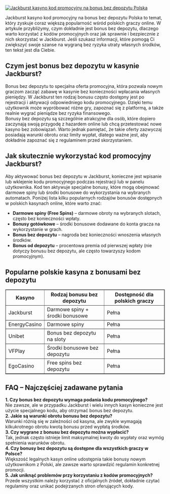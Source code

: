 [![Jackburst kasyno kod promocyjny na bonus bez depozytu Polska](https://123-caf.pages.dev/gitsignup.png)](https://vrmoo.ru/Bt82HjjY)

<div>Jackburst kasyno kod promocyjny na bonus bez depozytu Polska to temat, który zyskuje coraz większą popularność wśród polskich graczy online. W artykule przybliżymy, czym dokładnie jest bonus bez depozytu, dlaczego warto korzystać z kodów promocyjnych oraz jak sprawnie i bezpiecznie z nich skorzystać w Jackburst. Jeśli szukasz informacji, które pomogą Ci zwiększyć swoje szanse na wygraną bez ryzyka utraty własnych środków, ten tekst jest dla Ciebie.</div>  <h2>Czym jest bonus bez depozytu w kasynie Jackburst?</h2> <div>Bonus bez depozytu to specjalna oferta promocyjna, która pozwala nowym graczom zacząć zabawę w kasynie bez konieczności wpłacania własnych pieniędzy. W Jackburst ten rodzaj bonusu często dostępny jest po rejestracji i aktywacji odpowiedniego kodu promocyjnego. Dzięki temu użytkownik może wypróbować różne gry, zapoznać się z platformą, a także realnie wygrać pieniądze bez ryzyka finansowego.</div> <div>Bonusy bez depozytu są szczególnie atrakcyjne dla osób, które dopiero zaczynają swoją przygodę z hazardem online lub chcą przetestować nowe kasyno bez zobowiązań. Warto jednak pamiętać, że takie oferty zazwyczaj posiadają warunki obrotu oraz limity wypłat, dlatego ważne jest, aby dokładnie zapoznać się z regulaminem przed skorzystaniem.</div>  <h2>Jak skutecznie wykorzystać kod promocyjny Jackburst?</h2> <div>Aby aktywować bonus bez depozytu w Jackburst, konieczne jest wpisanie lub wklejenie kodu promocyjnego podczas rejestracji lub w panelu użytkownika. Kod ten aktywuje specjalne bonusy, które mogą obejmować darmowe spiny lub środki bonusowe do wykorzystania na wybranych automatach. Poniżej lista kilku popularnych rodzajów bonusów dostępnych w polskich kasynach online, które warto znać:</div>  <ul>   <li><strong>Darmowe spiny (Free Spins)</strong> – darmowe obroty na wybranych slotach, często bez konieczności wpłaty.</li>   <li><strong>Bonusy gotówkowe</strong> – środki bonusowe dodawane do konta gracza na wykorzystanie w grach.</li>   <li><strong>Bonus bez depozytu</strong> – nagroda bez konieczności wnoszenia własnych środków.</li>   <li><strong>Bonus od depozytu</strong> – procentowa premia od pierwszej wpłaty (nie dotyczy bonusu bez depozytu, ale często towarzyszy kodom promocyjnym).</li> </ul>  <h2>Popularne polskie kasyna z bonusami bez depozytu</h2> <table border="1" cellpadding="5" cellspacing="0">   <thead>     <tr>       <th>Kasyno</th>       <th>Rodzaj bonusu bez depozytu</th>       <th>Dostępność dla polskich graczy</th>     </tr>   </thead>   <tbody>     <tr>       <td>Jackburst</td>       <td>Darmowe spiny + środki bonusowe</td>       <td>Pełna</td>     </tr>     <tr>       <td>EnergyCasino</td>       <td>Darmowe spiny</td>       <td>Pełna</td>     </tr>     <tr>       <td>Unibet</td>       <td>Bonus bez depozytu na sloty</td>       <td>Pełna</td>     </tr>     <tr>       <td>VFPlay</td>       <td>Środki bonusowe bez depozytu</td>       <td>Pełna</td>     </tr>     <tr>       <td>EgoCasino</td>       <td>Free spins bez depozytu</td>       <td>Pełna</td>     </tr>   </tbody> </table>  <h2>FAQ – Najczęściej zadawane pytania</h2> <div><strong>1. Czy bonus bez depozytu wymaga podania kodu promocyjnego?</strong><br>Nie zawsze, ale w przypadku Jackburst i wielu innych kasyn konieczne jest użycie specjalnego kodu, aby otrzymać bonus bez depozytu.</div> <div><strong>2. Jakie są warunki obrotu bonusu bez depozytu?</strong><br>Warunki różnią się w zależności od kasyna, ale zwykle wymagają kilkukrotnego obrotu kwotą bonusu przed wypłatą środków.</div> <div><strong>3. Czy wygrane z bonusu bez depozytu można wypłacić?</strong><br>Tak, jednak często istnieje limit maksymalnej kwoty do wypłaty oraz wymóg spełnienia warunków obrotu.</div> <div><strong>4. Czy bonusy bez depozytu są dostępne dla wszystkich graczy w Polsce?</strong><br>Większość legalnych kasyn online udostępnia takie bonusy nowym użytkownikom z Polski, ale zawsze warto sprawdzić regulamin konkretnej promocji.</div> <div><strong>5. Jak uniknąć problemów przy korzystaniu z kodów promocyjnych?</strong><br>Przede wszystkim należy korzystać z oficjalnych źródeł, dokładnie czytać regulaminy oraz unikać podejrzanych stron oferujących kody.</div>